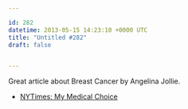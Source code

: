 ```yaml
---

id: 282
datetime: 2013-05-15 14:23:10 +0000 UTC
title: "Untitled #282"
draft: false


---
```


Great article about Breast Cancer by Angelina Jollie. 

 
 * [NYTimes: My Medical Choice](http://nyti.ms/19l8bbY)


